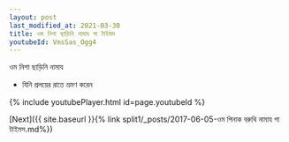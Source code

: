```yaml
---
layout: post
last_modified_at: 2021-03-30
title: ওম নিশা ছাড়িনি নামায গা টাইমস
youtubeId: VmsSas_Ogg4
---
```

 
 
 ওম নিশা ছাড়িনি নামায  
 
 -  যিনি প্রলয়ের রাতে ভ্রমণ করেন 
 
  
 
  
 
 
 
 
 
 


{% include youtubePlayer.html id=page.youtubeId %}
 
[Next]({{ site.baseurl }}{% link  split1/_posts/2017-06-05-ওম পিনাক বরুথি নামায গা টাইমস.md%})
 
